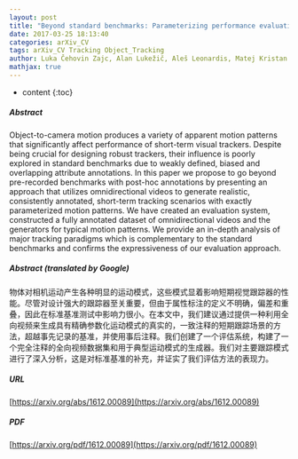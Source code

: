 ```yaml
---
layout: post
title: "Beyond standard benchmarks: Parameterizing performance evaluation in visual object tracking"
date: 2017-03-25 18:13:40
categories: arXiv_CV
tags: arXiv_CV Tracking Object_Tracking
author: Luka Čehovin Zajc, Alan Lukežič, Aleš Leonardis, Matej Kristan
mathjax: true
---
```


* content
{:toc}

##### Abstract
Object-to-camera motion produces a variety of apparent motion patterns that significantly affect performance of short-term visual trackers. Despite being crucial for designing robust trackers, their influence is poorly explored in standard benchmarks due to weakly defined, biased and overlapping attribute annotations. In this paper we propose to go beyond pre-recorded benchmarks with post-hoc annotations by presenting an approach that utilizes omnidirectional videos to generate realistic, consistently annotated, short-term tracking scenarios with exactly parameterized motion patterns. We have created an evaluation system, constructed a fully annotated dataset of omnidirectional videos and the generators for typical motion patterns. We provide an in-depth analysis of major tracking paradigms which is complementary to the standard benchmarks and confirms the expressiveness of our evaluation approach.

##### Abstract (translated by Google)
物体对相机运动产生各种明显的运动模式，这些模式显着影响短期视觉跟踪器的性能。尽管对设计强大的跟踪器至关重要，但由于属性标注的定义不明确，偏差和重叠，因此在标准基准测试中影响力很小。在本文中，我们建议通过提供一种利用全向视频来生成具有精确参数化运动模式的真实的，一致注释的短期跟踪场景的方法，超越事先记录的基准，并使用事后注释。我们创建了一个评估系统，构建了一个完全注释的全向视频数据集和用于典型运动模式的生成器。我们对主要跟踪模式进行了深入分析，这是对标准基准的补充，并证实了我们评估方法的表现力。

##### URL
[https://arxiv.org/abs/1612.00089](https://arxiv.org/abs/1612.00089)

##### PDF
[https://arxiv.org/pdf/1612.00089](https://arxiv.org/pdf/1612.00089)

